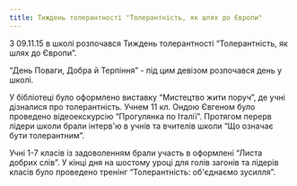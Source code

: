 ```yaml
---
title: Тиждень толерантності "Толерантність, як шлях до Європи"
---
```


З 09.11.15 в школі розпочався Тиждень толерантності “Толерантність, як шлях до Європи”.

“День Поваги, Добра й Терпіння” - під цим девізом розпочався день у школі.

У бібліотеці було оформлено виставку “Мистецтво жити поруч”, де учні дізналися про толерантність. Учнем 11 кл. Ондою Євгеном було проведено відеоекскурсію “Прогулянка по Італії”. Протягом перерв лідери школи брали інтерв'ю в учнів та вчителів школи “Що означає бути толерантним”.

Учні 1-7 класів із задоволенням брали участь в оформлені “Листа добрих слів”. У кінці дня на шостому уроці для голів загонів та лідерів класів було проведено тренінг “Толерантність: об'єднаємо зусилля”.

<slideshow id="72157661014977502"></slideshow>
